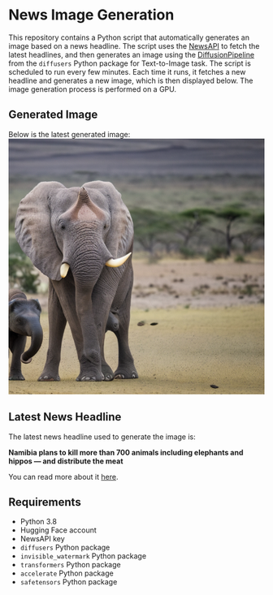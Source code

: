 # News Image Generation
This repository contains a Python script that automatically generates an image based on a news headline. The script uses the [NewsAPI](https://newsapi.org/) to fetch the latest headlines, and then generates an image using the [DiffusionPipeline](https://github.com/huggingface/diffusers) from the `diffusers` Python package for Text-to-Image task.
The script is scheduled to run every few minutes. Each time it runs, it fetches a new headline and generates a new image, which is then displayed below. The image generation process is performed on a GPU.

## Generated Image
Below is the latest generated image:
![Generated Image](image.png)

## Latest News Headline
The latest news headline used to generate the image is:

**Namibia plans to kill more than 700 animals including elephants and hippos — and distribute the meat**

You can read more about it [here](https://news.google.com/rss/articles/CBMijgFBVV95cUxObmVsdkV4MWNHbUlWb0JCTWpqbjNReDhaTmVFZ0RhMGpfMm5jdzB2c0dGRlBISFhjOXl6cWhFdVdZU2tvaDZwNVprUk1EandfNzI4LWw5T05RSUNlcWFFc1NURVkzWlhrZ2ZhenJCdzV3eWJqVG54cnVtUlRqSlpaV0FPSFpDb1ZSbTN5TGFB0gGEAUFVX3lxTE1IcWJ2Y1VRLVk5THNXUmlyc3pmN2JIa0p1Y2hHMFBWTmpEOFNnVVVTQllMZlhnUFBvd0ZVbmc3MTdlQVItQ1gzZFN6VVdPcmVrQVo3azR2NDc5MnVxbFg2bW9mSEhNRm9GUFZabGtGMzNHZHVrZ2JlLUcwbGs2d0N3TnA3VQ?oc=5).

## Requirements
- Python 3.8
- Hugging Face account
- NewsAPI key
- `diffusers` Python package
- `invisible_watermark` Python package
- `transformers` Python package
- `accelerate` Python package
- `safetensors` Python package
